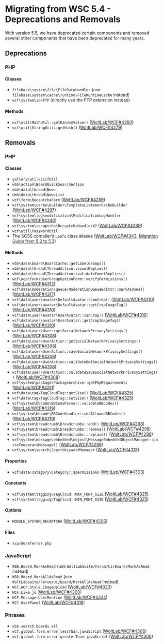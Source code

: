 # Migrating from WSC 5.4 - Deprecations and Removals

With version 5.5, we have deprecated certain components and removed several other components that have been deprecated for many years.



## Deprecations

### PHP

#### Classes

- `filebase\system\file\FileDataHandler` (use `filebase\system\cache\runtime\FileRuntimeCache` instead)
- `wcf\system\io\FTP` (directly use the FTP extension instead)

#### Methods

- `wcf\util\MathUtil::getRandomValue()` ([WoltLab/WCF#4280](https://github.com/WoltLab/WCF/pull/4280))
- `wcf\util\StringUtil::getHash()` ([WoltLab/WCF#4279](https://github.com/WoltLab/WCF/pull/4279))



## Removals

### PHP

#### Classes

- `gallery\util\ExifUtil`
- `wbb\action\BoardQuickSearchAction`
- `wbb\data\thread\News`
- `wbb\data\thread\NewsList`
- `wcf\form\RecaptchaForm` ([WoltLab/WCF#4289](https://github.com/WoltLab/WCF/pull/4289))
- `wcf\system\cache\builder\TemplateListenerCacheBuilder` ([WoltLab/WCF#4297](https://github.com/WoltLab/WCF/pull/4297))
- `wcf\system\log\modification\ModificationLogHandler` ([WoltLab/WCF#4340](https://github.com/WoltLab/WCF/pull/4340))
- `wcf\system\recaptcha\RecaptchaHandlerV2` ([WoltLab/WCF#4289](https://github.com/WoltLab/WCF/pull/4289))
- `wcf\util\PasswordUtil`
- The SCSS compiler’s `Leafo` class aliases ([WoltLab/WCF#4343](https://github.com/WoltLab/WCF/pull/4343), [Migration Guide from 5.2 to 5.3](../wsc52/libraries.md))

#### Methods

- `wbb\data\board\BoardCache::getLabelGroups()`
- `wbb\data\thread\ThreadAction::countReplies()`
- `wbb\data\thread\ThreadAction::validateCountReplies()`
- `wcf\acp\form\UserGroupOptionForm::verifyPermissions()` ([WoltLab/WCF#4312](https://github.com/WoltLab/WCF/pull/4312))
- `wcf\data\moderation\queue\ModerationQueueEditor::markAsDone()` ([WoltLab/WCF#4317](https://github.com/WoltLab/WCF/pull/4317))
- `wcf\data\user\avatar\DefaultAvatar::canCrop()` ([WoltLab/WCF#4310](https://github.com/WoltLab/WCF/pull/4310))
- `wcf\data\user\avatar\DefaultAvatar::getCropImageTag()` ([WoltLab/WCF#4310](https://github.com/WoltLab/WCF/pull/4310))
- `wcf\data\user\avatar\UserAvatar::canCrop()` ([WoltLab/WCF#4310](https://github.com/WoltLab/WCF/pull/4310))
- `wcf\data\user\avatar\UserAvatar::getCropImageTag()` ([WoltLab/WCF#4310](https://github.com/WoltLab/WCF/pull/4310))
- `wcf\data\user\User::getSocialNetworkPrivacySettings()` ([WoltLab/WCF#4308](https://github.com/WoltLab/WCF/pull/4308))
- `wcf\data\user\UserAction::getSocialNetworkPrivacySettings()` ([WoltLab/WCF#4308](https://github.com/WoltLab/WCF/pull/4308))
- `wcf\data\user\UserAction::saveSocialNetworkPrivacySettings()` ([WoltLab/WCF#4308](https://github.com/WoltLab/WCF/pull/4308))
- `wcf\data\user\UserAction::validateGetSocialNetworkPrivacySettings()` ([WoltLab/WCF#4308](https://github.com/WoltLab/WCF/pull/4308))
- `wcf\data\user\UserAction::validateSaveSocialNetworkPrivacySettings()` ([WoltLab/WCF#4308](https://github.com/WoltLab/WCF/pull/4308))
- `wcf\system\package\PackageArchive::getPhpRequirements` ([WoltLab/WCF#4311](https://github.com/WoltLab/WCF/pull/4311))
- `wcf\data\tag\TagCloudTag::getSize()` ([WoltLab/WCF#4325](https://github.com/WoltLab/WCF/pull/4325))
- `wcf\data\tag\TagCloudTag::setSize()` ([WoltLab/WCF#4325](https://github.com/WoltLab/WCF/pull/4325))
- `wcf\system\bbcode\BBCodeParser::validateBBCodes()` ([WoltLab/WCF#4319](https://github.com/WoltLab/WCF/pull/4319))
- `wcf\system\bbcode\BBCodeHandler::setAllowedBBCodes()` ([WoltLab/WCF#4319](https://github.com/WoltLab/WCF/pull/4319))
- `wcf\system\breadcrumb\Breadcrumbs::add()` ([WoltLab/WCF#4298](https://github.com/WoltLab/WCF/pull/4298))
- `wcf\system\breadcrumb\Breadcrumbs::remove()` ([WoltLab/WCF#4298](https://github.com/WoltLab/WCF/pull/4298))
- `wcf\system\breadcrumb\Breadcrumbs::replace()` ([WoltLab/WCF#4298](https://github.com/WoltLab/WCF/pull/4298))
- `wcf\system\message\embedded\object\MessageEmbeddedObjectManager::parseTemporaryMessage()` ([WoltLab/WCF#4299](https://github.com/WoltLab/WCF/pull/4299))
- `wcf\system\search\SearchKeywordManager` ([WoltLab/WCF#4313](https://github.com/WoltLab/WCF/pull/4313))

#### Properties

- `wcf\data\category\Category::$permissions` ([WoltLab/WCF#4303](https://github.com/WoltLab/WCF/pull/4303))

#### Constants

- `wcf\system\tagging\TagCloud::MAX_FONT_SIZE` ([WoltLab/WCF#4325](https://github.com/WoltLab/WCF/pull/4325))
- `wcf\system\tagging\TagCloud::MIN_FONT_SIZE` ([WoltLab/WCF#4325](https://github.com/WoltLab/WCF/pull/4325))

#### Options

- `MODULE_SYSTEM_RECAPTCHA` ([WoltLab/WCF#4305](https://github.com/WoltLab/WCF/pull/4305))

#### Files

- `acp/dereferrer.php`


### JavaScript

- `WBB.Board.MarkAsRead` (use `WoltLabSuite/Forum/Ui/Board/MarkAsRead` instead)
- `WBB.Board.MarkAllAsRead` (use `WoltLabSuite/Forum/Ui/Board/MarkAllAsRead` instead)
- `WCF.ACP.Style.ImageUpload` ([WoltLab/WCF#4323](https://github.com/WoltLab/WCF/pull/4323))
- `WCF.Like.js` ([WoltLab/WCF#4300](https://github.com/WoltLab/WCF/pull/4300))
- `WCF.Message.UserMention` ([WoltLab/WCF#4324](https://github.com/WoltLab/WCF/pull/4324))
- `WCF.UserPanel` ([WoltLab/WCF#4316](https://github.com/WoltLab/WCF/pull/4316))


### Phrases

- `wbb.search.boards.all`
- `wcf.global.form.error.lessThan.javaScript` ([WoltLab/WCF#4306](https://github.com/WoltLab/WCF/pull/4306))
- `wcf.global.form.error.greaterThan.javaScript` ([WoltLab/WCF#4306](https://github.com/WoltLab/WCF/pull/4306))
